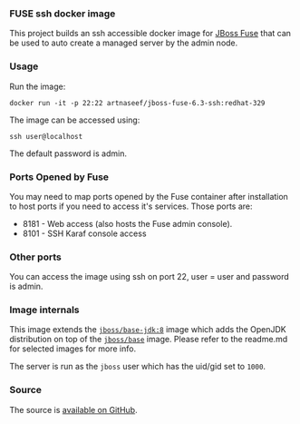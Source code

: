 ### FUSE ssh docker image

This project builds an ssh accessible docker image for [JBoss Fuse](http://www.jboss.org/products/fuse/overview/) that can be used to auto create a managed server by the admin node.

### Usage

Run the image:

    docker run -it -p 22:22 artnaseef/jboss-fuse-6.3-ssh:redhat-329

The image can be accessed using:

    ssh user@localhost
    
The default password is admin.

### Ports Opened by Fuse

You may need to map ports opened by the Fuse container after installation to host ports if you need to access it's services.
Those ports are:

* 8181 - Web access (also hosts the Fuse admin console).
* 8101 - SSH Karaf console access

### Other ports

You can access the image using ssh on port 22, user = user and password is admin.

### Image internals

This image extends the [`jboss/base-jdk:8`](https://github.com/JBoss-Dockerfiles/base-jdk/tree/jdk8) image which adds the OpenJDK distribution on top of the [`jboss/base`](https://github.com/JBoss-Dockerfiles/base) image. Please refer to the readme.md for selected images for more info.

The server is run as the `jboss` user which has the uid/gid set to `1000`.

### Source

The source is [available on GitHub](https://github.com/artnaseef/docker-jboss-fuse-6.3-ssh).


